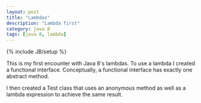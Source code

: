 ```yaml
---
layout: post
title: "Lambdas"
description: "Lambda first"
category: java 8
tags: [java 8, lambda]
---
```

{% include JB/setup %}

This is my first encounter with Java 8's lambdas. To use a lambda I created a functional interface. Conceptually, a functional interface has exactly one abstract method.

<script src="https://gist.github.com/wwillems/81860e7c2fb48207570b.js"></script>

I then created a Test class that uses an anonymous method as well as a lambda expression to achieve the same result.

<script src="https://gist.github.com/wwillems/c7e4842628118e5687d2.js"></script>


